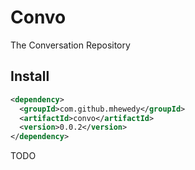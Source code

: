 # Convo

The Conversation Repository

## Install
```xml
<dependency>
  <groupId>com.github.mhewedy</groupId>
  <artifactId>convo</artifactId>
  <version>0.0.2</version>
</dependency>
```

TODO

